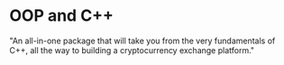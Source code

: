 # OOP and C++

"An all-in-one package that will take you from the very fundamentals of C++, all the way to building a cryptocurrency exchange platform."
